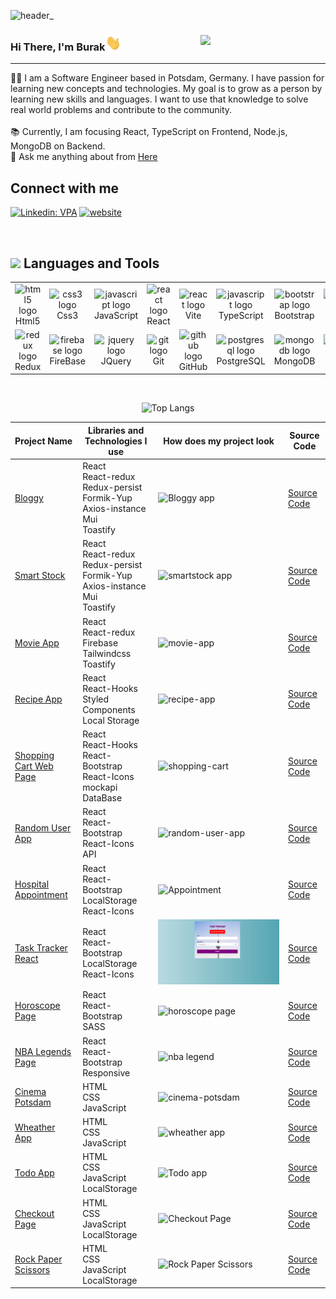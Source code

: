 
![header_](https://github.com/karamanburak/karamanburak/assets/150926922/c37b227b-cf5d-4a92-8f6b-b18827693fa9)



### <img align="right"  src="https://github.com/karamanburak/karamanburak/assets/150926922/0ea6c02a-a1c8-44f6-b0ef-929d696ddb30" width='200'/>

<h3> Hi There, I'm Burak<img src="https://raw.githubusercontent.com/ABSphreak/ABSphreak/master/gifs/Hi.gif" height="25px"></h3>
<hr>

<p>
 👨‍💻 I am a Software Engineer based in Potsdam, Germany. I have passion for learning new concepts and technologies. My goal is to grow as a person by learning new skills and languages. I want to use that knowledge to solve real world problems and contribute to the community.
 <br>
 <br>
 📚 Currently, I am focusing React, TypeScript on Frontend, Node.js, MongoDB on Backend.
 <br>
 💭 Ask me anything about from <a href="https://github.com/karamanburak/karamanburak/issues" title="Issues">Here</a>
</p>

## Connect with me
[![Linkedin: VPA](https://img.shields.io/badge/linkedin-%230077B5.svg?&style=for-the-badge&logo=linkedin&logoColor=white)](https://www.linkedin.com/in/karamanburak/)
[![website](https://img.shields.io/badge/gmail-f1f2f6.svg?&style=for-the-badge&logo=gmail&logoColor=red)](mailto:karaman.buraak@gmail.com)

</br>

## <img src="https://media2.giphy.com/media/QssGEmpkyEOhBCb7e1/giphy.gif?cid=ecf05e47a0n3gi1bfqntqmob8g9aid1oyj2wr3ds3mg700bl&rid=giphy.gif" width ="25"><b> Languages and Tools</b>
<table align="center">
<div align="left" >
 <tr>
    <td align="center" width="86">
    <img src="https://skillicons.dev/icons?i=html" width="65" height="50" alt="html5 logo"  />
    <br> Html5
    </td>
    <td align="center" width="86">
    <img src="https://skillicons.dev/icons?i=css"width="65" height="50" alt="css3 logo"  />
    <br> Css3
    </td>
    <td align="center" width="86">
    <img src="https://skillicons.dev/icons?i=js" width="65" height="50" alt="javascript logo"  />
    <br> JavaScript
    </td>
    <td align="center" width="86">
    <img src="https://skillicons.dev/icons?i=react" width="65" height="50" alt="react logo"  />
    <br> React
    </td>
    <td align="center" width="86">
    <img src="https://skillicons.dev/icons?i=vite" width="65" height="50" alt="react logo"  />
    <br> Vite
    </td>
    <td align="center" width="86">
    <img src="https://skillicons.dev/icons?i=ts" width="65" height="50" alt="javascript logo"  />
    <br> TypeScript
    </td>
    <td align="center" width="86">
    <img src="https://skillicons.dev/icons?i=bootstrap" width="65" height="50" alt="bootstrap logo"  />
    <br> Bootstrap
    </td>
    </td>
    <td align="center" width="86">
    <img src="https://skillicons.dev/icons?i=tailwind" width="65" height="50" alt="bootstrap logo"  />
    <br> Tailwind
    </td>
    <td align="center" width="86">
    <img src="https://skillicons.dev/icons?i=mui" width="65" height="50" alt="bootstrap logo"  />
    <br> MUi
    </td>
    <td align="center" width="86">
    <img src="https://skillicons.dev/icons?i=sass" width="65" height="50" alt="bootstrap logo"  />
    <br> SASS
    </td>
 </tr>
 <tr>
    <td align="center" width="86">
    <img src="https://skillicons.dev/icons?i=redux" width="65" height="50" alt="redux logo"  />
    <br> Redux
    </td>
    <td align="center" width="86">
    <img src="https://skillicons.dev/icons?i=firebase"width="65" height="50" alt="firebase logo"  />
    <br> FireBase
    </td>
    <td align="center" width="86">
    <img src="https://skillicons.dev/icons?i=jquery"  width="65" height="50" alt="jquery logo"  />
    <br> JQuery
    </td>
    <td align="center" width="86">
    <img src="https://skillicons.dev/icons?i=git" width="65" height="50" alt="git logo"  />
    <br> Git
    </td>
    <td align="center" width="86">
    <img src="https://skillicons.dev/icons?i=github" width="65" height="50" alt="github logo"  />
    <br> GitHub
    </td>
    <td align="center" width="86">
    <img src="https://skillicons.dev/icons?i=postgres"  width="65" height="50" alt="postgresql logo"  />
    <br> PostgreSQL
    </td>  
    <td align="center" width="86">
    <img src="https://skillicons.dev/icons?i=mongodb"  width="65" height="50" alt="mongodb logo"  />
    <br> MongoDB
    </td>
    <td align="center" width="86">
    <img src="https://skillicons.dev/icons?i=postman"  width="65" height="50" alt="postman logo"  />
    <br> PostMan
    </td>
    <td align="center" width="86">
    <img src="https://skillicons.dev/icons?i=figma"  width="65" height="50" alt="figma logo"  />
    <br> Figma
    <td align="center" width="86"> 
    <img src="https://skillicons.dev/icons?i=nodejs"  width="65" height="50" alt="nodejs logo"  />
    <br> NodeJs
    </td>
 </tr>
</div>
</table>
<br>
</div>

<div align="center">

![Top Langs](https://github-readme-stats.vercel.app/api/top-langs/?username=karamanburak&hide_progress=false&title_color=fff&icon_color=f9f9f9&text_color=9f9f9f&bg_color=151515)

</div>

  Project Name            |Libraries and Technologies I use     |How does my project look |Source Code
:-------------------------|-------------------------------------|-------------------------|------------------
[Bloggy](https://bloggiie.vercel.app/)| React <br> React-redux <br> Redux-persist <br> Formik-Yup <br> Axios-instance <br> Mui <br> Toastify   |![Bloggy app](https://github.com/karamanburak/karamanburak/assets/150926922/7d344f62-0348-48bb-bce5-e15db1bb8106)|[Source Code](https://github.com/karamanburak/bloggy-app)
[Smart Stock](https://smartstock-management.vercel.app/)| React <br> React-redux <br> Redux-persist <br> Formik-Yup <br> Axios-instance <br> Mui <br> Toastify   |![smartstock app](https://github.com/karamanburak/karamanburak/assets/150926922/2b3eea66-c1e7-470b-9fd6-e6ce2bb82f53)|[Source Code](https://github.com/karamanburak/stock-management-app)
[Movie App](https://cinemaparadiso.vercel.app/)| React <br> React-redux <br> Firebase <br> Tailwindcss <br> Toastify |![movie-app](https://github.com/karamanburak/movie-app-react/assets/150926922/d1f623ba-4882-40b1-9555-26faefdac5b4)|[Source Code](https://github.com/karamanburak/movie-app-react)
[Recipe App](https://recipy.vercel.app/)| React <br> React-Hooks <br> Styled Components <br> Local Storage |![recipe-app](https://github.com/karamanburak/karamanburak/assets/150926922/971ba04b-a0d5-4013-85a8-0382b74273e1)|[Source Code](https://github.com/karamanburak/recipe-app)
[Shopping Cart Web Page](https://shopyfi.vercel.app/)| React <br> React-Hooks <br> React-Bootstrap <br> React-Icons <br> mockapi <br> DataBase  |![shopping-cart](https://github.com/karamanburak/karamanburak/assets/150926922/88761e00-78e7-44ed-9b4f-04755afe1d47)|[Source Code](https://github.com/karamanburak/Shopping-Cart-React)
[Random User App](https://random-user-generator-app.netlify.app/)| React <br> React-Bootstrap <br> React-Icons <br> API |![random-user-app](https://github.com/karamanburak/karamanburak/assets/150926922/df9536ec-4641-4c54-b712-c9b6c9a78c0c)|[Source Code](https://github.com/karamanburak/Random-User-Generator-App)
[Hospital Appointment](https://hospital-appointment-page.netlify.app/)| React <br> React-Bootstrap <br> LocalStorage <br> React-Icons |![Appointment](https://github.com/karamanburak/karamanburak/assets/150926922/a946dd38-2910-4b37-b3cc-6c946a341924)|[Source Code](https://github.com/karamanburak/Hospital-Appointment-React)
[Task Tracker React](https://task-tracker-w-react.netlify.app/)| React <br> React-Bootstrap <br> LocalStorage <br> React-Icons |![Task Tracker](https://raw.githubusercontent.com/karamanburak/Task-Tracker-React/main/src/components/helper/task-tracker.gif)|[Source Code](https://github.com/karamanburak/Task-Tracker-React)
[Horoscope Page](https://horoscope-page-app.netlify.app/)| React <br> React-Bootstrap <br> SASS |![horoscope page](https://github.com/karamanburak/karamanburak/assets/150926922/b79daf90-1d23-49ca-9a6b-84aa2383fd51)|[Source Code](https://github.com/karamanburak/Horoscope-Page)
[NBA Legends Page](https://hall-of-fame-legends-app.netlify.app/)| React <br> React-Bootstrap <br> Responsive |![nba legend](https://github.com/karamanburak/karamanburak/assets/150926922/f5508fbf-78e3-4675-bb4f-8457748fba9c)|[Source Code](https://github.com/karamanburak/Nba-Legends-Page)
[Cinema Potsdam](https://cinema-potsdam-page.netlify.app/)| HTML <br> CSS <br> JavaScript |![cinema-potsdam](https://github.com/karamanburak/karamanburak/assets/150926922/30fe8805-1ece-4810-9c27-8a82356c2094)|[Source Code](https://github.com/karamanburak/Cinema-Potsdam)
[Wheather App](https://karamanburak.github.io/weather-app/)| HTML <br> CSS <br> JavaScript |![wheather app](https://github.com/karamanburak/karamanburak/assets/150926922/43b5a08d-f82a-4a9f-8ddb-a8e2100efef1)|[Source Code](https://github.com/karamanburak/Wheather-App?tab=readme-ov-file)
[Todo App](https://github.com/karamanburak/ToDo-App)| HTML <br> CSS <br> JavaScript <br> LocalStorage |![Todo app](https://github.com/karamanburak/karamanburak/assets/150926922/1a3cbd5b-3160-4303-9b7c-7baa58a4bf6a)|[Source Code](https://github.com/karamanburak/ToDo-App)
[Checkout Page](https://github.com/karamanburak/Checkout-Page)| HTML <br> CSS <br> JavaScript <br> LocalStorage |![Checkout Page](https://github.com/karamanburak/karamanburak/assets/150926922/535afe8e-57a8-46fa-bebd-40bde32b425b)|[Source Code](https://github.com/karamanburak/Checkout-Page)
[Rock Paper Scissors](https://karamanburak.github.io/rock-paper-scissors/)| HTML <br> CSS <br> JavaScript <br> LocalStorage |![Rock Paper Scissors](https://github.com/karamanburak/karamanburak/assets/150926922/5ea77a4a-09de-4beb-8c3c-829a6fdb57c8)|[Source Code](https://github.com/karamanburak/Rock-Paper-Scissors)
